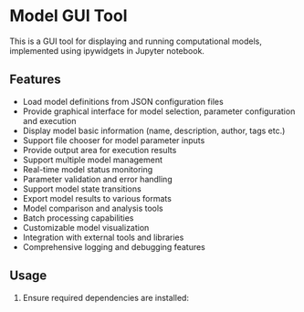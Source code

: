 # Model GUI Tool

This is a GUI tool for displaying and running computational models, implemented using ipywidgets in Jupyter notebook.

## Features

- Load model definitions from JSON configuration files
- Provide graphical interface for model selection, parameter configuration and execution
- Display model basic information (name, description, author, tags etc.)
- Support file chooser for model parameter inputs 
- Provide output area for execution results
- Support multiple model management
- Real-time model status monitoring
- Parameter validation and error handling
- Support model state transitions
- Export model results to various formats
- Model comparison and analysis tools
- Batch processing capabilities
- Customizable model visualization
- Integration with external tools and libraries
- Comprehensive logging and debugging features

## Usage

1. Ensure required dependencies are installed:
